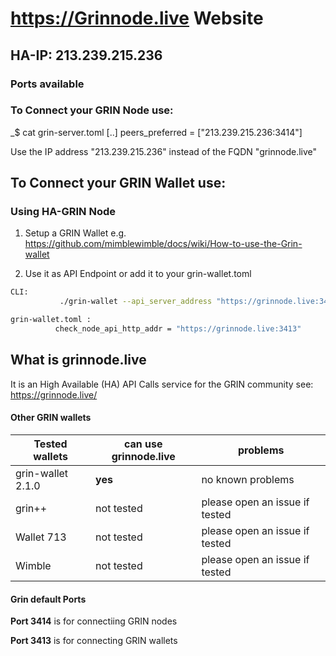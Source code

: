 # https://Grinnode.live Website

## HA-IP: 213.239.215.236 

### Ports available
### To Connect your GRIN Node use:
_$ cat grin-server.toml
[..]
peers_preferred = ["213.239.215.236:3414"]

Use the IP address "213.239.215.236" instead of the FQDN "grinnode.live"

## To Connect your GRIN Wallet use:

### Using HA-GRIN Node 
1. Setup a GRIN Wallet e.g. https://github.com/mimblewimble/docs/wiki/How-to-use-the-Grin-wallet

2. Use it as API Endpoint or add it to your grin-wallet.toml 
```bash
CLI:
           ./grin-wallet --api_server_address "https://grinnode.live:3413"

grin-wallet.toml :
          check_node_api_http_addr = "https://grinnode.live:3413"
```


## What is grinnode.live
It is an High Available (HA) API Calls service for the GRIN community 
see: https://grinnode.live/


#### Other GRIN wallets 

Tested wallets | can use grinnode.live | problems
------------ | ------------- | -------------
grin-wallet 2.1.0 | **yes**  | no known problems 
grin++ |  not tested | please open an issue if tested
Wallet 713 |  not tested | please open an issue if tested
Wimble |  not tested | please open an issue if tested


#### Grin default Ports

**Port 3414** is for connectiing GRIN nodes

**Port 3413** is for connecting GRIN wallets


